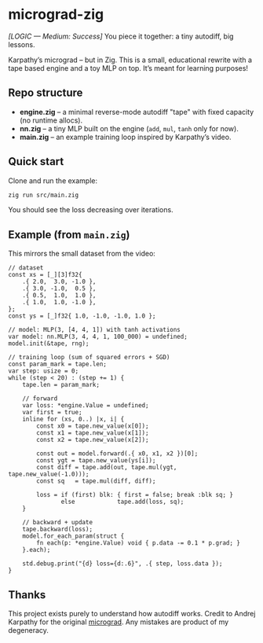 # micrograd-zig

_[LOGIC — Medium: Success]_ You piece it together: a tiny autodiff, big lessons.

Karpathy’s micrograd – but in Zig. This is a small, educational rewrite with a tape based engine and a toy MLP on top. It’s meant for learning purposes!

## Repo structure

- **engine.zig** – a minimal reverse-mode autodiff "tape" with fixed capacity (no runtime allocs).
- **nn.zig** – a tiny MLP built on the engine (`add`, `mul`, `tanh` only for now).
- **main.zig** – an example training loop inspired by Karpathy’s video.

## Quick start

Clone and run the example:

```bash
zig run src/main.zig
```

You should see the loss decreasing over iterations.

## Example (from `main.zig`)

This mirrors the small dataset from the video:

```zig
// dataset
const xs = [_][3]f32{
    .{ 2.0,  3.0, -1.0 },
    .{ 3.0, -1.0,  0.5 },
    .{ 0.5,  1.0,  1.0 },
    .{ 1.0,  1.0, -1.0 },
};
const ys = [_]f32{ 1.0, -1.0, -1.0, 1.0 };

// model: MLP(3, [4, 4, 1]) with tanh activations
var model: nn.MLP(3, 4, 4, 1, 100_000) = undefined;
model.init(&tape, rng);

// training loop (sum of squared errors + SGD)
const param_mark = tape.len;
var step: usize = 0;
while (step < 20) : (step += 1) {
    tape.len = param_mark;

    // forward
    var loss: *engine.Value = undefined;
    var first = true;
    inline for (xs, 0..) |x, i| {
        const x0 = tape.new_value(x[0]);
        const x1 = tape.new_value(x[1]);
        const x2 = tape.new_value(x[2]);

        const out = model.forward(.{ x0, x1, x2 })[0];
        const ygt = tape.new_value(ys[i]);
        const diff = tape.add(out, tape.mul(ygt, tape.new_value(-1.0)));
        const sq   = tape.mul(diff, diff);

        loss = if (first) blk: { first = false; break :blk sq; }
               else            tape.add(loss, sq);
    }

    // backward + update
    tape.backward(loss);
    model.for_each_param(struct {
        fn each(p: *engine.Value) void { p.data -= 0.1 * p.grad; }
    }.each);

    std.debug.print("{d} loss={d:.6}", .{ step, loss.data });
}
```

## Thanks

This project exists purely to understand how autodiff works. Credit to Andrej Karpathy for the original [micrograd](https://github.com/karpathy/micrograd). Any mistakes are product of my degeneracy.
